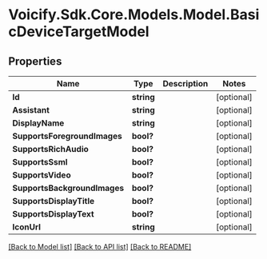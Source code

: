 # Voicify.Sdk.Core.Models.Model.BasicDeviceTargetModel
## Properties

Name | Type | Description | Notes
------------ | ------------- | ------------- | -------------
**Id** | **string** |  | [optional] 
**Assistant** | **string** |  | [optional] 
**DisplayName** | **string** |  | [optional] 
**SupportsForegroundImages** | **bool?** |  | [optional] 
**SupportsRichAudio** | **bool?** |  | [optional] 
**SupportsSsml** | **bool?** |  | [optional] 
**SupportsVideo** | **bool?** |  | [optional] 
**SupportsBackgroundImages** | **bool?** |  | [optional] 
**SupportsDisplayTitle** | **bool?** |  | [optional] 
**SupportsDisplayText** | **bool?** |  | [optional] 
**IconUrl** | **string** |  | [optional] 

[[Back to Model list]](../README.md#documentation-for-models) [[Back to API list]](../README.md#documentation-for-api-endpoints) [[Back to README]](../README.md)

